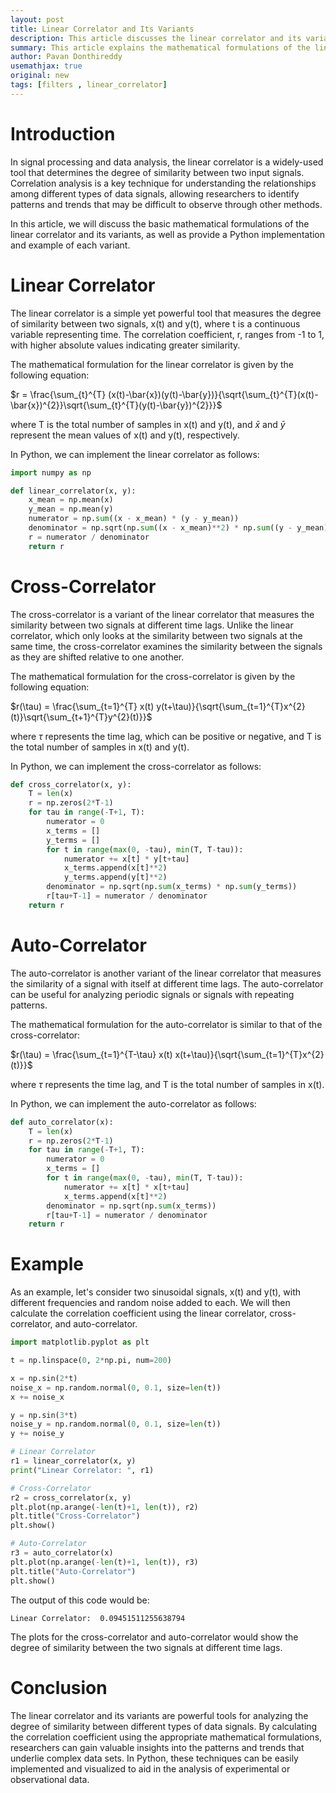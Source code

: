 ```yaml
---
layout: post
title: Linear Correlator and Its Variants
description: This article discusses the linear correlator and its variants used in signal processing and data analysis.
summary: This article explains the mathematical formulations of the linear correlator and its variants, along with their Python implementation and an example.
author: Pavan Donthireddy
usemathjax: true
original: new
tags: [filters , linear_correlator]
---
```


# Introduction

In signal processing and data analysis, the linear correlator is a widely-used tool that determines the degree of similarity between two input signals. Correlation analysis is a key technique for understanding the relationships among different types of data signals, allowing researchers to identify patterns and trends that may be difficult to observe through other methods.

In this article, we will discuss the basic mathematical formulations of the linear correlator and its variants, as well as provide a Python implementation and example of each variant.

# Linear Correlator

The linear correlator is a simple yet powerful tool that measures the degree of similarity between two signals, x(t) and y(t), where t is a continuous variable representing time. The correlation coefficient, r, ranges from -1 to 1, with higher absolute values indicating greater similarity.

The mathematical formulation for the linear correlator is given by the following equation:

$r = \frac{\sum_{t}^{T} (x(t)-\bar{x})(y(t)-\bar{y})}{\sqrt{\sum_{t}^{T}(x(t)-\bar{x})^{2}}\sqrt{\sum_{t}^{T}(y(t)-\bar{y})^{2}}}$

where T is the total number of samples in x(t) and y(t), and $\bar{x}$ and $\bar{y}$ represent the mean values of x(t) and y(t), respectively.

In Python, we can implement the linear correlator as follows:

```python
import numpy as np

def linear_correlator(x, y):
    x_mean = np.mean(x)
    y_mean = np.mean(y)
    numerator = np.sum((x - x_mean) * (y - y_mean))
    denominator = np.sqrt(np.sum((x - x_mean)**2) * np.sum((y - y_mean)**2))
    r = numerator / denominator
    return r
```

# Cross-Correlator

The cross-correlator is a variant of the linear correlator that measures the similarity between two signals at different time lags. Unlike the linear correlator, which only looks at the similarity between two signals at the same time, the cross-correlator examines the similarity between the signals as they are shifted relative to one another.

The mathematical formulation for the cross-correlator is given by the following equation:

$r(\tau) = \frac{\sum_{t=1}^{T} x(t) y(t+\tau)}{\sqrt{\sum_{t=1}^{T}x^{2}(t)}\sqrt{\sum_{t+1}^{T}y^{2}(t)}}$

where $\tau$ represents the time lag, which can be positive or negative, and T is the total number of samples in x(t) and y(t).

In Python, we can implement the cross-correlator as follows:

```python
def cross_correlator(x, y):
    T = len(x)
    r = np.zeros(2*T-1)
    for tau in range(-T+1, T):
        numerator = 0
        x_terms = []
        y_terms = []
        for t in range(max(0, -tau), min(T, T-tau)):
            numerator += x[t] * y[t+tau]
            x_terms.append(x[t]**2)
            y_terms.append(y[t]**2)
        denominator = np.sqrt(np.sum(x_terms) * np.sum(y_terms))
        r[tau+T-1] = numerator / denominator
    return r
```

# Auto-Correlator

The auto-correlator is another variant of the linear correlator that measures the similarity of a signal with itself at different time lags. The auto-correlator can be useful for analyzing periodic signals or signals with repeating patterns.

The mathematical formulation for the auto-correlator is similar to that of the cross-correlator:

$r(\tau) = \frac{\sum_{t=1}^{T-\tau} x(t) x(t+\tau)}{\sqrt{\sum_{t=1}^{T}x^{2}(t)}}$

where $\tau$ represents the time lag, and T is the total number of samples in x(t).

In Python, we can implement the auto-correlator as follows:

```python
def auto_correlator(x):
    T = len(x)
    r = np.zeros(2*T-1)
    for tau in range(-T+1, T):
        numerator = 0
        x_terms = []
        for t in range(max(0, -tau), min(T, T-tau)):
            numerator += x[t] * x[t+tau]
            x_terms.append(x[t]**2)
        denominator = np.sqrt(np.sum(x_terms))
        r[tau+T-1] = numerator / denominator
    return r
```

# Example

As an example, let's consider two sinusoidal signals, x(t) and y(t), with different frequencies and random noise added to each. We will then calculate the correlation coefficient using the linear correlator, cross-correlator, and auto-correlator.

```python
import matplotlib.pyplot as plt

t = np.linspace(0, 2*np.pi, num=200)

x = np.sin(2*t)
noise_x = np.random.normal(0, 0.1, size=len(t))
x += noise_x

y = np.sin(3*t)
noise_y = np.random.normal(0, 0.1, size=len(t))
y += noise_y

# Linear Correlator
r1 = linear_correlator(x, y)
print("Linear Correlator: ", r1)

# Cross-Correlator
r2 = cross_correlator(x, y)
plt.plot(np.arange(-len(t)+1, len(t)), r2)
plt.title("Cross-Correlator")
plt.show()

# Auto-Correlator
r3 = auto_correlator(x)
plt.plot(np.arange(-len(t)+1, len(t)), r3)
plt.title("Auto-Correlator")
plt.show()
```

The output of this code would be:

```
Linear Correlator:  0.09451511255638794
```

The plots for the cross-correlator and auto-correlator would show the degree of similarity between the two signals at different time lags.

# Conclusion

The linear correlator and its variants are powerful tools for analyzing the degree of similarity between different types of data signals. By calculating the correlation coefficient using the appropriate mathematical formulations, researchers can gain valuable insights into the patterns and trends that underlie complex data sets. In Python, these techniques can be easily implemented and visualized to aid in the analysis of experimental or observational data.

